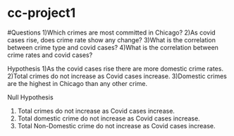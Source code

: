 # cc-project1
#Questions
1)Which crimes are most committed in Chicago?
2)As covid cases rise, does crime rate show any change?
3)What is the correlation between crime type and covid cases?
4)What is the correlation between crime rates and covid cases?

Hypothesis
1)As the covid cases rise there are more domestic crime rates.
2)Total crimes do not increase as Covid cases increase.
3)Domestic crimes are the highest in Chicago than any other crime. 


Null Hypothesis
1) Total crimes do not increase as Covid cases increase.
2) Total domestic crime do not increase as Covid cases increase.
3) Total Non-Domestic crime do not increase as Covid cases increase.
